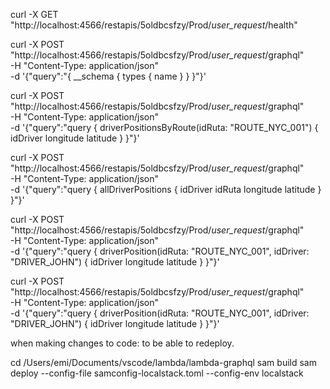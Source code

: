 curl -X GET "http://localhost:4566/restapis/5oldbcsfzy/Prod/_user_request_/health"

curl -X POST "http://localhost:4566/restapis/5oldbcsfzy/Prod/_user_request_/graphql" \
  -H "Content-Type: application/json" \
  -d '{"query":"{ __schema { types { name } } }"}'

curl -X POST "http://localhost:4566/restapis/5oldbcsfzy/Prod/_user_request_/graphql" \
  -H "Content-Type: application/json" \
  -d '{"query":"query { driverPositionsByRoute(idRuta: \"ROUTE_NYC_001\") { idDriver longitude latitude } }"}'

curl -X POST "http://localhost:4566/restapis/5oldbcsfzy/Prod/_user_request_/graphql" \
  -H "Content-Type: application/json" \
  -d '{"query":"query { allDriverPositions { idDriver idRuta longitude latitude } }"}'

curl -X POST "http://localhost:4566/restapis/5oldbcsfzy/Prod/_user_request_/graphql" \
  -H "Content-Type: application/json" \
  -d '{"query":"query { driverPosition(idRuta: \"ROUTE_NYC_001\", idDriver: \"DRIVER_JOHN\") { idDriver longitude latitude } }"}'

curl -X POST "http://localhost:4566/restapis/5oldbcsfzy/Prod/_user_request_/graphql" \
  -H "Content-Type: application/json" \
  -d '{"query":"query { driverPosition(idRuta: \"ROUTE_NYC_001\", idDriver: \"DRIVER_JOHN\") { idDriver longitude latitude } }"}'

when making changes to code: to be able to redeploy.

cd /Users/emi/Documents/vscode/lambda/lambda-graphql
sam build
sam deploy --config-file samconfig-localstack.toml --config-env localstack

